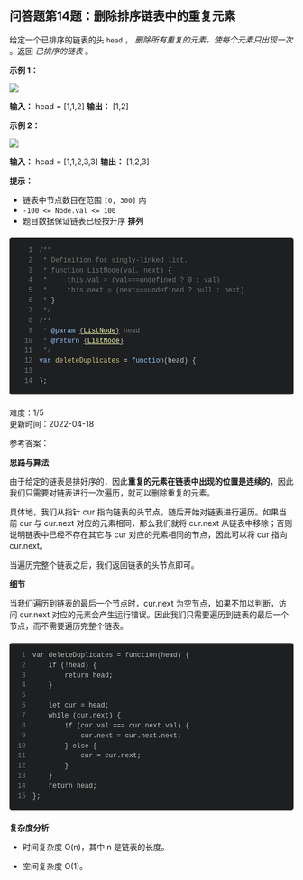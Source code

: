 <div><h2 class="title___3qmX3">&#x95EE;&#x7B54;&#x9898;&#x7B2C;14&#x9898;&#xFF1A;&#x5220;&#x9664;&#x6392;&#x5E8F;&#x94FE;&#x8868;&#x4E2D;&#x7684;&#x91CD;&#x590D;&#x5143;&#x7D20;</h2><div class="descBox___DeQQJ"><div class="markdown-body"><p>&#x7ED9;&#x5B9A;&#x4E00;&#x4E2A;&#x5DF2;&#x6392;&#x5E8F;&#x7684;&#x94FE;&#x8868;&#x7684;&#x5934; <code>head</code> &#xFF0C; <em>&#x5220;&#x9664;&#x6240;&#x6709;&#x91CD;&#x590D;&#x7684;&#x5143;&#x7D20;&#xFF0C;&#x4F7F;&#x6BCF;&#x4E2A;&#x5143;&#x7D20;&#x53EA;&#x51FA;&#x73B0;&#x4E00;&#x6B21;</em> &#x3002;&#x8FD4;&#x56DE; <em>&#x5DF2;&#x6392;&#x5E8F;&#x7684;&#x94FE;&#x8868;</em> &#x3002;</p>
<p><strong>&#x793A;&#x4F8B; 1&#xFF1A;</strong></p>
<p></p><div class="ant-image"><img class="ant-image-img" src="https://assets.leetcode.com/uploads/2021/01/04/list1.jpg"></div><p></p>
<p><strong>&#x8F93;&#x5165;&#xFF1A;</strong> head = [1,1,2]
<strong>&#x8F93;&#x51FA;&#xFF1A;</strong> [1,2]</p>
<p><strong>&#x793A;&#x4F8B; 2&#xFF1A;</strong></p>
<p></p><div class="ant-image"><img class="ant-image-img" src="https://assets.leetcode.com/uploads/2021/01/04/list2.jpg"></div><p></p>
<p><strong>&#x8F93;&#x5165;&#xFF1A;</strong> head = [1,1,2,3,3]
<strong>&#x8F93;&#x51FA;&#xFF1A;</strong> [1,2,3]</p>
<p><strong>&#x63D0;&#x793A;&#xFF1A;</strong></p>
<ul>
<li>&#x94FE;&#x8868;&#x4E2D;&#x8282;&#x70B9;&#x6570;&#x76EE;&#x5728;&#x8303;&#x56F4; <code>[0, 300]</code> &#x5185;</li>
<li><code>-100 <= Node.val <= 100</code></li>
<li>&#x9898;&#x76EE;&#x6570;&#x636E;&#x4FDD;&#x8BC1;&#x94FE;&#x8868;&#x5DF2;&#x7ECF;&#x6309;&#x5347;&#x5E8F; <strong>&#x6392;&#x5217;</strong></li>
</ul>
<pre><div class="codeBox___24JI7"><div style="color:#c5c8c6;text-shadow:0 1px rgba(0, 0, 0, 0.3);font-family:Inconsolata, Monaco, Consolas, 'Courier New', Courier, monospace;direction:ltr;text-align:left;white-space:pre;word-spacing:normal;word-break:normal;line-height:1.5;-moz-tab-size:4;-o-tab-size:4;tab-size:4;-webkit-hyphens:none;-moz-hyphens:none;-ms-hyphens:none;hyphens:none;padding:1em;margin:.5em 0;overflow:auto;border-radius:0.3em;background:#1d1f21"><code class="language-js" style="color:#c5c8c6;text-shadow:0 1px rgba(0, 0, 0, 0.3);font-family:Inconsolata, Monaco, Consolas, 'Courier New', Courier, monospace;direction:ltr;text-align:left;white-space:pre;word-spacing:normal;word-break:normal;line-height:1.5;-moz-tab-size:4;-o-tab-size:4;tab-size:4;-webkit-hyphens:none;-moz-hyphens:none;-ms-hyphens:none;hyphens:none"><span class="linenumber react-syntax-highlighter-line-number" style="display:inline-block;min-width:2.25em;padding-right:1em;text-align:right;user-select:none;color:#7C7C7C">1</span><span class="token doc-comment" style="color:#7C7C7C">/**
</span><span class="token doc-comment" style="color:#7C7C7C"><span class="linenumber react-syntax-highlighter-line-number" style="display:inline-block;min-width:2.25em;padding-right:1em;text-align:right;user-select:none;color:#7C7C7C">2</span> * Definition for singly-linked list.
</span><span class="linenumber react-syntax-highlighter-line-number" style="display:inline-block;min-width:2.25em;padding-right:1em;text-align:right;user-select:none;color:#7C7C7C">3</span><span class="token doc-comment" style="color:#7C7C7C"> * function ListNode(val, next) </span><span class="token doc-comment" style="color:#c5c8c6">{</span><span class="token doc-comment" style="color:#7C7C7C">
</span><span class="token doc-comment" style="color:#7C7C7C"><span class="linenumber react-syntax-highlighter-line-number" style="display:inline-block;min-width:2.25em;padding-right:1em;text-align:right;user-select:none;color:#7C7C7C">4</span> *     this.val = (val===undefined ? 0 : val)
</span><span class="token doc-comment" style="color:#7C7C7C"><span class="linenumber react-syntax-highlighter-line-number" style="display:inline-block;min-width:2.25em;padding-right:1em;text-align:right;user-select:none;color:#7C7C7C">5</span> *     this.next = (next===undefined ? null : next)
</span><span class="linenumber react-syntax-highlighter-line-number" style="display:inline-block;min-width:2.25em;padding-right:1em;text-align:right;user-select:none;color:#7C7C7C">6</span><span class="token doc-comment" style="color:#7C7C7C"> * </span><span class="token doc-comment" style="color:#c5c8c6">}</span><span class="token doc-comment" style="color:#7C7C7C">
</span><span class="linenumber react-syntax-highlighter-line-number" style="display:inline-block;min-width:2.25em;padding-right:1em;text-align:right;user-select:none;color:#7C7C7C">7</span><span class="token doc-comment" style="color:#7C7C7C"> */</span><span>
</span><span class="linenumber react-syntax-highlighter-line-number" style="display:inline-block;min-width:2.25em;padding-right:1em;text-align:right;user-select:none;color:#7C7C7C">8</span><span></span><span class="token doc-comment" style="color:#7C7C7C">/**
</span><span class="linenumber react-syntax-highlighter-line-number" style="display:inline-block;min-width:2.25em;padding-right:1em;text-align:right;user-select:none;color:#7C7C7C">9</span><span class="token doc-comment" style="color:#7C7C7C"> * </span><span class="token doc-comment" style="color:#96CBFE">@param</span><span class="token doc-comment" style="color:#7C7C7C"> </span><span class="token doc-comment" style="color:#c5c8c6;text-decoration:underline">{</span><span class="token doc-comment" style="color:#FFFFB6;text-decoration:underline">ListNode</span><span class="token doc-comment" style="color:#c5c8c6;text-decoration:underline">}</span><span class="token doc-comment" style="color:#7C7C7C"> </span><span class="token doc-comment parameter" style="color:#7C7C7C">head</span><span class="token doc-comment" style="color:#7C7C7C">
</span><span class="linenumber react-syntax-highlighter-line-number" style="display:inline-block;min-width:2.25em;padding-right:1em;text-align:right;user-select:none;color:#7C7C7C">10</span><span class="token doc-comment" style="color:#7C7C7C"> * </span><span class="token doc-comment" style="color:#96CBFE">@return</span><span class="token doc-comment" style="color:#7C7C7C"> </span><span class="token doc-comment" style="color:#c5c8c6;text-decoration:underline">{</span><span class="token doc-comment" style="color:#FFFFB6;text-decoration:underline">ListNode</span><span class="token doc-comment" style="color:#c5c8c6;text-decoration:underline">}</span><span class="token doc-comment" style="color:#7C7C7C">
</span><span class="linenumber react-syntax-highlighter-line-number" style="display:inline-block;min-width:2.25em;padding-right:1em;text-align:right;user-select:none;color:#7C7C7C">11</span><span class="token doc-comment" style="color:#7C7C7C"> */</span><span>
</span><span class="linenumber react-syntax-highlighter-line-number" style="display:inline-block;min-width:2.25em;padding-right:1em;text-align:right;user-select:none;color:#7C7C7C">12</span><span></span><span class="token" style="color:#96CBFE">var</span><span> </span><span class="token function-variable" style="color:#DAD085">deleteDuplicates</span><span> </span><span class="token" style="color:#EDEDED">=</span><span> </span><span class="token" style="color:#96CBFE">function</span><span class="token" style="color:#c5c8c6">(</span><span class="token parameter">head</span><span class="token" style="color:#c5c8c6">)</span><span> </span><span class="token" style="color:#c5c8c6">{</span><span>
</span><span class="linenumber react-syntax-highlighter-line-number" style="display:inline-block;min-width:2.25em;padding-right:1em;text-align:right;user-select:none;color:#7C7C7C">13</span>
<span class="linenumber react-syntax-highlighter-line-number" style="display:inline-block;min-width:2.25em;padding-right:1em;text-align:right;user-select:none;color:#7C7C7C">14</span><span></span><span class="token" style="color:#c5c8c6">}</span><span class="token" style="color:#c5c8c6">;</span></code></div></div></pre></div></div><div class="secondBox___2B0S4"><div>&#x96BE;&#x5EA6;&#xFF1A;<span>1/5</span></div><span>&#x66F4;&#x65B0;&#x65F6;&#x95F4;&#xFF1A;<!-- -->2022-04-18</span></div><div><p class="answerTitle___1T-fK">&#x53C2;&#x8003;&#x7B54;&#x6848;&#xFF1A;</p></div><div class="markdown-body"><p><strong>&#x601D;&#x8DEF;&#x4E0E;&#x7B97;&#x6CD5;</strong></p>
<p>&#x7531;&#x4E8E;&#x7ED9;&#x5B9A;&#x7684;&#x94FE;&#x8868;&#x662F;&#x6392;&#x597D;&#x5E8F;&#x7684;&#xFF0C;&#x56E0;&#x6B64;<strong>&#x91CD;&#x590D;&#x7684;&#x5143;&#x7D20;&#x5728;&#x94FE;&#x8868;&#x4E2D;&#x51FA;&#x73B0;&#x7684;&#x4F4D;&#x7F6E;&#x662F;&#x8FDE;&#x7EED;&#x7684;</strong>&#xFF0C;&#x56E0;&#x6B64;&#x6211;&#x4EEC;&#x53EA;&#x9700;&#x8981;&#x5BF9;&#x94FE;&#x8868;&#x8FDB;&#x884C;&#x4E00;&#x6B21;&#x904D;&#x5386;&#xFF0C;&#x5C31;&#x53EF;&#x4EE5;&#x5220;&#x9664;&#x91CD;&#x590D;&#x7684;&#x5143;&#x7D20;&#x3002;</p>
<p>&#x5177;&#x4F53;&#x5730;&#xFF0C;&#x6211;&#x4EEC;&#x4ECE;&#x6307;&#x9488; cur &#x6307;&#x5411;&#x94FE;&#x8868;&#x7684;&#x5934;&#x8282;&#x70B9;&#xFF0C;&#x968F;&#x540E;&#x5F00;&#x59CB;&#x5BF9;&#x94FE;&#x8868;&#x8FDB;&#x884C;&#x904D;&#x5386;&#x3002;&#x5982;&#x679C;&#x5F53;&#x524D; cur &#x4E0E; cur.next &#x5BF9;&#x5E94;&#x7684;&#x5143;&#x7D20;&#x76F8;&#x540C;&#xFF0C;&#x90A3;&#x4E48;&#x6211;&#x4EEC;&#x5C31;&#x5C06; cur.next &#x4ECE;&#x94FE;&#x8868;&#x4E2D;&#x79FB;&#x9664;&#xFF1B;&#x5426;&#x5219;&#x8BF4;&#x660E;&#x94FE;&#x8868;&#x4E2D;&#x5DF2;&#x7ECF;&#x4E0D;&#x5B58;&#x5728;&#x5176;&#x5B83;&#x4E0E; cur &#x5BF9;&#x5E94;&#x7684;&#x5143;&#x7D20;&#x76F8;&#x540C;&#x7684;&#x8282;&#x70B9;&#xFF0C;&#x56E0;&#x6B64;&#x53EF;&#x4EE5;&#x5C06; cur &#x6307;&#x5411; cur.next&#x3002;</p>
<p>&#x5F53;&#x904D;&#x5386;&#x5B8C;&#x6574;&#x4E2A;&#x94FE;&#x8868;&#x4E4B;&#x540E;&#xFF0C;&#x6211;&#x4EEC;&#x8FD4;&#x56DE;&#x94FE;&#x8868;&#x7684;&#x5934;&#x8282;&#x70B9;&#x5373;&#x53EF;&#x3002;</p>
<p><strong>&#x7EC6;&#x8282;</strong></p>
<p>&#x5F53;&#x6211;&#x4EEC;&#x904D;&#x5386;&#x5230;&#x94FE;&#x8868;&#x7684;&#x6700;&#x540E;&#x4E00;&#x4E2A;&#x8282;&#x70B9;&#x65F6;&#xFF0C;cur.next &#x4E3A;&#x7A7A;&#x8282;&#x70B9;&#xFF0C;&#x5982;&#x679C;&#x4E0D;&#x52A0;&#x4EE5;&#x5224;&#x65AD;&#xFF0C;&#x8BBF;&#x95EE; cur.next &#x5BF9;&#x5E94;&#x7684;&#x5143;&#x7D20;&#x4F1A;&#x4EA7;&#x751F;&#x8FD0;&#x884C;&#x9519;&#x8BEF;&#x3002;&#x56E0;&#x6B64;&#x6211;&#x4EEC;&#x53EA;&#x9700;&#x8981;&#x904D;&#x5386;&#x5230;&#x94FE;&#x8868;&#x7684;&#x6700;&#x540E;&#x4E00;&#x4E2A;&#x8282;&#x70B9;&#xFF0C;&#x800C;&#x4E0D;&#x9700;&#x8981;&#x904D;&#x5386;&#x5B8C;&#x6574;&#x4E2A;&#x94FE;&#x8868;&#x3002;</p>
<pre><div class="codeBox___24JI7"><div style="color:#c5c8c6;text-shadow:0 1px rgba(0, 0, 0, 0.3);font-family:Inconsolata, Monaco, Consolas, 'Courier New', Courier, monospace;direction:ltr;text-align:left;white-space:pre;word-spacing:normal;word-break:normal;line-height:1.5;-moz-tab-size:4;-o-tab-size:4;tab-size:4;-webkit-hyphens:none;-moz-hyphens:none;-ms-hyphens:none;hyphens:none;padding:1em;margin:.5em 0;overflow:auto;border-radius:0.3em;background:#1d1f21"><code class="language-JavaScript" style="color:#c5c8c6;text-shadow:0 1px rgba(0, 0, 0, 0.3);font-family:Inconsolata, Monaco, Consolas, 'Courier New', Courier, monospace;direction:ltr;text-align:left;white-space:pre;word-spacing:normal;word-break:normal;line-height:1.5;-moz-tab-size:4;-o-tab-size:4;tab-size:4;-webkit-hyphens:none;-moz-hyphens:none;-ms-hyphens:none;hyphens:none"><span class="linenumber react-syntax-highlighter-line-number" style="display:inline-block;min-width:1.25em;padding-right:1em;text-align:right;user-select:none;color:#7C7C7C">1</span><span>var deleteDuplicates = function(head) {
</span><span class="linenumber react-syntax-highlighter-line-number" style="display:inline-block;min-width:1.25em;padding-right:1em;text-align:right;user-select:none;color:#7C7C7C">2</span>    if (!head) {
<span class="linenumber react-syntax-highlighter-line-number" style="display:inline-block;min-width:1.25em;padding-right:1em;text-align:right;user-select:none;color:#7C7C7C">3</span>        return head;
<span class="linenumber react-syntax-highlighter-line-number" style="display:inline-block;min-width:1.25em;padding-right:1em;text-align:right;user-select:none;color:#7C7C7C">4</span>    }
<span class="linenumber react-syntax-highlighter-line-number" style="display:inline-block;min-width:1.25em;padding-right:1em;text-align:right;user-select:none;color:#7C7C7C">5</span>
<span class="linenumber react-syntax-highlighter-line-number" style="display:inline-block;min-width:1.25em;padding-right:1em;text-align:right;user-select:none;color:#7C7C7C">6</span>    let cur = head;
<span class="linenumber react-syntax-highlighter-line-number" style="display:inline-block;min-width:1.25em;padding-right:1em;text-align:right;user-select:none;color:#7C7C7C">7</span>    while (cur.next) {
<span class="linenumber react-syntax-highlighter-line-number" style="display:inline-block;min-width:1.25em;padding-right:1em;text-align:right;user-select:none;color:#7C7C7C">8</span>        if (cur.val === cur.next.val) {
<span class="linenumber react-syntax-highlighter-line-number" style="display:inline-block;min-width:1.25em;padding-right:1em;text-align:right;user-select:none;color:#7C7C7C">9</span>            cur.next = cur.next.next;
<span class="linenumber react-syntax-highlighter-line-number" style="display:inline-block;min-width:1.25em;padding-right:1em;text-align:right;user-select:none;color:#7C7C7C">10</span>        } else {
<span class="linenumber react-syntax-highlighter-line-number" style="display:inline-block;min-width:1.25em;padding-right:1em;text-align:right;user-select:none;color:#7C7C7C">11</span>            cur = cur.next;
<span class="linenumber react-syntax-highlighter-line-number" style="display:inline-block;min-width:1.25em;padding-right:1em;text-align:right;user-select:none;color:#7C7C7C">12</span>        }
<span class="linenumber react-syntax-highlighter-line-number" style="display:inline-block;min-width:1.25em;padding-right:1em;text-align:right;user-select:none;color:#7C7C7C">13</span>    }
<span class="linenumber react-syntax-highlighter-line-number" style="display:inline-block;min-width:1.25em;padding-right:1em;text-align:right;user-select:none;color:#7C7C7C">14</span>    return head;
<span class="linenumber react-syntax-highlighter-line-number" style="display:inline-block;min-width:1.25em;padding-right:1em;text-align:right;user-select:none;color:#7C7C7C">15</span>};
</code></div></div></pre>
<p><strong>&#x590D;&#x6742;&#x5EA6;&#x5206;&#x6790;</strong></p>
<ul>
<li>
<p>&#x65F6;&#x95F4;&#x590D;&#x6742;&#x5EA6; O(n)&#xFF0C;&#x5176;&#x4E2D; n &#x662F;&#x94FE;&#x8868;&#x7684;&#x957F;&#x5EA6;&#x3002;</p>
</li>
<li>
<p>&#x7A7A;&#x95F4;&#x590D;&#x6742;&#x5EA6; O(1)&#x3002;</p>
</li>
</ul></div><div style="margin-top:20px"></div></div>